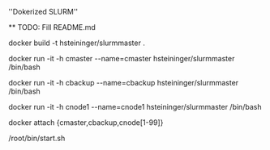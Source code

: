 ''Dokerized SLURM''


** TODO: Fill README.md


docker build -t hsteininger/slurmmaster .

docker run -it -h cmaster --name=cmaster hsteininger/slurmmaster /bin/bash

docker run -it -h cbackup --name=cbackup hsteininger/slurmmaster /bin/bash

docker run -it -h cnode1 --name=cnode1 hsteininger/slurmmaster /bin/bash



docker attach {cmaster,cbackup,cnode[1-99]}


/root/bin/start.sh
